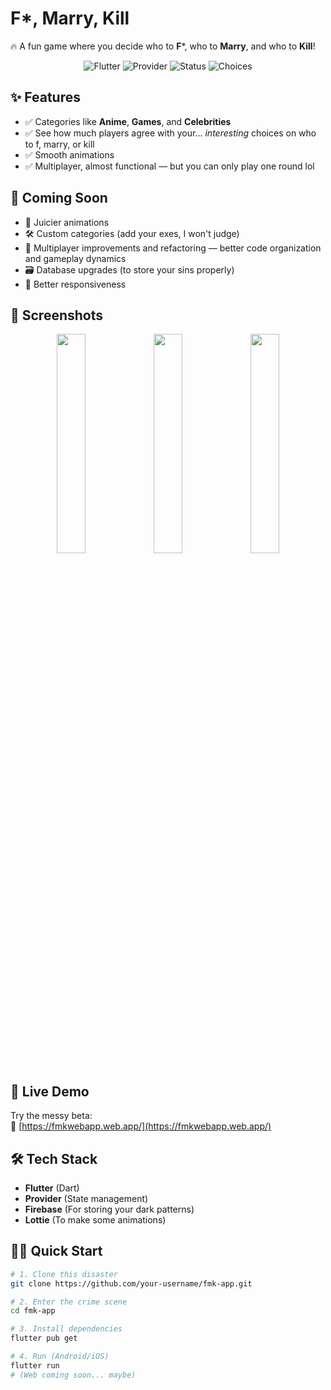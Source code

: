 # F*, Marry, Kill  

🔥 A fun game where you decide who to **F***, who to **Marry**, and who to **Kill**!  

<p align="center">
  <img src="https://img.shields.io/badge/Flutter-3.22-blue?logo=flutter" alt="Flutter">
  <img src="https://img.shields.io/badge/State%20Management-Provider-orange" alt="Provider">
  <img src="https://img.shields.io/badge/Status-Under%20Construction-yellow" alt="Status">
  <img src="https://img.shields.io/badge/Choices-Questionable-red" alt="Choices">
</p>

## ✨ Features  

- ✅ Categories like **Anime**, **Games**, and **Celebrities**  
- ✅ See how much players agree with your... *interesting* choices on who to f, marry, or kill  
- ✅ Smooth animations
- ✅ Multiplayer, almost functional — but you can only play one round lol

## 🚀 Coming Soon  

- 🎨 Juicier animations 
- 🛠 Custom categories (add your exes, I won't judge)  
- 👥 Multiplayer improvements and refactoring — better code organization and gameplay dynamics  
- 🗃 Database upgrades (to store your sins properly)  
- 📱 Better responsiveness

## 📸 Screenshots  

<div align="center">
<img src="https://i.imgur.com/QWAGZZA.png" width="30%">
<img src="https://i.imgur.com/eWz7bly.png" width="30%">
<img src="https://i.imgur.com/jnXV7tU.png" width="30%">


</div>

## 🚧 Live Demo  

Try the messy beta:  
🔗 [https://fmkwebapp.web.app/](https://fmkwebapp.web.app/)  


## 🛠 Tech Stack  

- **Flutter** (Dart)  
- **Provider** (State management)  
- **Firebase** (For storing your dark patterns)  
- **Lottie** (To make some animations)  

## 🏃‍♂️ Quick Start  

```bash
# 1. Clone this disaster
git clone https://github.com/your-username/fmk-app.git

# 2. Enter the crime scene
cd fmk-app

# 3. Install dependencies
flutter pub get

# 4. Run (Android/iOS)
flutter run
# (Web coming soon... maybe)
